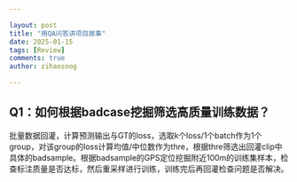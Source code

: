 ```yaml
---

layout: post
title: "用QA问答讲项目故事"
date: 2025-01-15
tags: [Review]
comments: true
author: zihaosoog

---
```


## Q1：如何根据badcase挖掘筛选高质量训练数据？
批量数据回灌，计算预测输出与GT的loss，选取k个loss/1个batch作为1个group，对该group的loss计算均值/中位数作为thre，根据thre筛选出回灌clip中具体的badsample。根据badsample的GPS定位挖掘附近100m的训练集样本，检查标注质量是否达标，然后重采样进行训练，训练完后再回灌检查问题是否解决。
